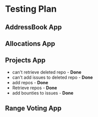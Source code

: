 # Testing Plan

## AddressBook App

## Allocations App

## Projects App

- can't retrieve deleted repo - **Done**
- can't add issues to deleted repo - **Done**
- add repos - **Done**
- Retrieve repos - **Done**
- add bounties to issues - **Done**

## Range Voting App

